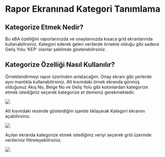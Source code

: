 # Rapor Ekranınad Kategori Tanımlama

## Kategorize Etmek Nedir?

Bu eBA özelliğini raporlarınızda ve onaylarınızda kısaca grid ekranlarında kullanabilirsiniz.   Kategori ederek gelen verilerde örnekte olduğu gibi sadece Geliş Yolu 'KEP' olanlar şeklimde gösterebilirsiniz.

## Kategorize Özelliği Nasıl Kullanılır?

Örneklendirmeyi rapor üzerinden anlatacağım. Onay ekranı gibi yerlerde aynı mantıkla kullanabilirsiniz.
Alt kısımdaki örnek ekranda görmüş olduğunuz Akış No, Belge No ve Geliş Yolu gibi kolonlardan kategorize etmek istediğiniz seçerek kategorize et demeniz gerekmektedir.

![](https://docsbimser.blob.core.windows.net/imagecontainer/Kategoriler1-849c7471-dcea-4925-b31d-127de449e3af.png)

Alt kısımdaki resimde gösterdiğim işarete tıklayarak Kategori ekranını açabilirsiniz.

![](https://docsbimser.blob.core.windows.net/imagecontainer/Kategoriler2-d8ca2bf9-75bf-4972-95d8-3944a5f70dd6.png)

Açılan ekranda kategorize etmek istediğiniz veriyi seçerek grid üzerinde verileriniz filtreleyebilirsiniz.

![](https://docsbimser.blob.core.windows.net/imagecontainer/Kategori3-0644a968-f4fa-4535-8879-1197d2ed8619.png)

